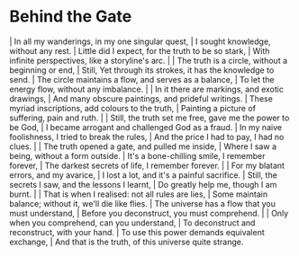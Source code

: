 # Behind the Gate

| In all my wanderings, in my one singular quest,
| I sought knowledge, without any rest.
| Little did I expect, for the truth to be so stark,
| With infinite perspectives, like a storyline's arc.
| 
| The truth is a circle, without a beginning or end,
| Still, Yet through its strokes, it has the knowledge to send.
| The circle maintains a flow, and serves as a balance,
| To let the energy flow, without any imbalance.
| 
| In it there are markings, and exotic drawings,
| And many obscure paintings, and prideful writings.
| These myriad inscriptions, add colours to the truth,
| Painting a picture of suffering, pain and ruth.
| 
| Still, the truth set me free, gave me the power to be God,
| I became arrogant and challenged God as a fraud.
| In my naive foolishness, I tried to break the rules,
| And the price I had to pay, I had no clues.
| 
| The truth opened a gate, and pulled me inside,
| Where I saw a being, without a form outside.
| It's a bone-chilling smile, I remember forever,
| The darkest secrets of life, I remember forever.
| 
| For my blatant errors, and my avarice,
| I lost a lot, and it's a painful sacrifice.
| Still, the secrets I saw, and the lessons I learnt,
| Do greatly help me, though I am burnt.
| 
| That is when I realised: not all rules are lies,
| Some maintain balance; without it, we'll die like flies.
| The universe has a flow that you must understand,
| Before you deconstruct, you must comprehend.
| 
| Only when you comprehend, can you understand,
| To deconstruct and reconstruct, with your hand.
| To use this power demands equivalent exchange,
| And that is the truth, of this universe quite strange.
